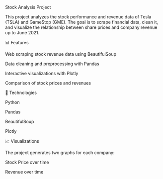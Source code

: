 Stock Analysis Project

This project analyzes the stock performance and revenue data of Tesla (TSLA) and GameStop (GME).
The goal is to scrape financial data, clean it, and visualize the relationship between share prices and company revenue up to June 2021.

📊 Features

Web scraping stock revenue data using BeautifulSoup

Data cleaning and preprocessing with Pandas

Interactive visualizations with Plotly

Comparison of stock prices and revenues

🚀 Technologies

Python

Pandas

BeautifulSoup

Plotly

📈 Visualizations

The project generates two graphs for each company:

Stock Price over time

Revenue over time
